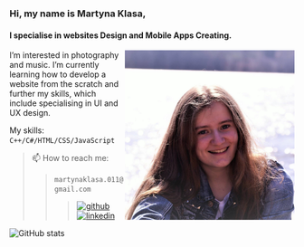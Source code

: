 ### Hi, my name is Martyna Klasa,
#### I specialise in websites Design and Mobile Apps Creating.
<img src='https://github.com/mklasam/mklasam/blob/69a6f5531a8c42c73159e10f7504214b2b493b43/ja.jpg' height='300' align='right'>
I’m interested in photography and music.
I’m currently learning how to develop a website from the scratch and further my skills, which include specialising in UI and UX design.

My skills: `C++/C#/HTML/CSS/JavaScript`

> 📫 How to reach me: 
> > `martynaklasa.011@gmail.com`
> > >[<img src='https://cdn.jsdelivr.net/npm/simple-icons@3.0.1/icons/github.svg' alt='github' height='40'>](https://github.com/mklasam)  [<img src='https://cdn.jsdelivr.net/npm/simple-icons@3.0.1/icons/linkedin.svg' alt='linkedin' height='40'>](https://www.linkedin.com/in/martyna-klasa-075a22212/)  

![GitHub stats](https://github-readme-stats.vercel.app/api?username=mklasam&show_icons=true)  


